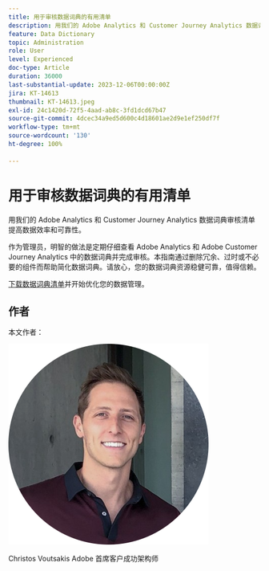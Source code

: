 ```yaml
---
title: 用于审核数据词典的有用清单
description: 用我们的 Adobe Analytics 和 Customer Journey Analytics 数据词典审核清单提高数据效率和可靠性。
feature: Data Dictionary
topic: Administration
role: User
level: Experienced
doc-type: Article
duration: 36000
last-substantial-update: 2023-12-06T00:00:00Z
jira: KT-14613
thumbnail: KT-14613.jpeg
exl-id: 24c1420d-72f5-4aad-ab8c-3fd1dcd67b47
source-git-commit: 4dcec34a9ed5d600c4d18601ae2d9e1ef250df7f
workflow-type: tm+mt
source-wordcount: '130'
ht-degree: 100%

---
```


# 用于审核数据词典的有用清单

用我们的 Adobe Analytics 和 Customer Journey Analytics 数据词典审核清单提高数据效率和可靠性。

作为管理员，明智的做法是定期仔细查看 Adobe Analytics 和 Adobe Customer Journey Analytics 中的数据词典并完成审核。本指南通过删除冗余、过时或不必要的组件而帮助简化数据词典。请放心，您的数据词典资源稳健可靠，值得信赖。

[下载数据词典清单](https://www.adobe.com/content/dam/www/us/en/digital-experience/in-product/images/Adobe_Analytics_Data_Dictionary_Checklist.pdf)并开始优化您的数据管理。

## 作者

本文作者：

![Christos Voutsakis](assets/christos-headshot.png)

Christos Voutsakis
Adobe 首席客户成功架构师
